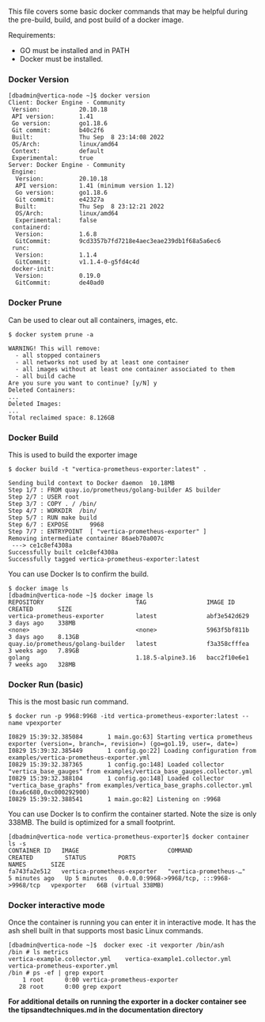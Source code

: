 This file covers some basic docker commands that may be helpful during the pre-build, build, and post build of a docker image.

Requirements:
- GO must be installed and in PATH
- Docker must be installed.

### Docker Version
```shell
[dbadmin@vertica-node ~]$ docker version
Client: Docker Engine - Community
 Version:           20.10.18
 API version:       1.41
 Go version:        go1.18.6
 Git commit:        b40c2f6
 Built:             Thu Sep  8 23:14:08 2022
 OS/Arch:           linux/amd64
 Context:           default
 Experimental:      true
Server: Docker Engine - Community
 Engine:
  Version:          20.10.18
  API version:      1.41 (minimum version 1.12)
  Go version:       go1.18.6
  Git commit:       e42327a
  Built:            Thu Sep  8 23:12:21 2022
  OS/Arch:          linux/amd64
  Experimental:     false
 containerd:
  Version:          1.6.8
  GitCommit:        9cd3357b7fd7218e4aec3eae239db1f68a5a6ec6
 runc:
  Version:          1.1.4
  GitCommit:        v1.1.4-0-g5fd4c4d
 docker-init:
  Version:          0.19.0
  GitCommit:        de40ad0
```
###  Docker Prune
Can be used to clear out all containers, images, etc. 
```shell
$ docker system prune -a

WARNING! This will remove:
  - all stopped containers
  - all networks not used by at least one container
  - all images without at least one container associated to them
  - all build cache
Are you sure you want to continue? [y/N] y
Deleted Containers:
...
Deleted Images:
...
Total reclaimed space: 8.126GB
```

### Docker Build 
This is used to build the exporter image

```shell
$ docker build -t "vertica-prometheus-exporter:latest" .

Sending build context to Docker daemon  10.18MB
Step 1/7 : FROM quay.io/prometheus/golang-builder AS builder
Step 2/7 : USER root
Step 3/7 : COPY . / /bin/
Step 4/7 : WORKDIR  /bin/
Step 5/7 : RUN make build
Step 6/7 : EXPOSE      9968
Step 7/7 : ENTRYPOINT  [ "vertica-prometheus-exporter" ]
Removing intermediate container 86aeb70a007c
 ---> ce1c8ef4308a
Successfully built ce1c8ef4308a
Successfully tagged vertica-prometheus-exporter:latest
```
You can use Docker ls to confirm the build.

```shell
$ docker image ls
[dbadmin@vertica-node ~]$ docker image ls
REPOSITORY                          TAG                 IMAGE ID       CREATED       SIZE
vertica-prometheus-exporter         latest              abf3e542d629   3 days ago    338MB
<none>                              <none>              5963f5bf811b   3 days ago    8.13GB
quay.io/prometheus/golang-builder   latest              f3a358cfffea   3 weeks ago   7.89GB
golang                              1.18.5-alpine3.16   bacc2f10e6e1   7 weeks ago   328MB
```

### Docker Run (basic)
This is the most basic run command. 
```shell
$ docker run -p 9968:9968 -itd vertica-prometheus-exporter:latest --name vpexporter 
```
```
I0829 15:39:32.385084       1 main.go:63] Starting vertica prometheus exporter (version=, branch=, revision=) (go=go1.19, user=, date=)
I0829 15:39:32.385449       1 config.go:22] Loading configuration from examples/vertica-prometheus-exporter.yml
I0829 15:39:32.387365       1 config.go:148] Loaded collector "vertica_base_gauges" from examples/vertica_base_gauges.collector.yml
I0829 15:39:32.388104       1 config.go:148] Loaded collector "vertica_base_graphs" from examples/vertica_base_graphs.collector.yml
(0xa6c680,0xc000292900)
I0829 15:39:32.388541       1 main.go:82] Listening on :9968
```
You can use Docker ls to confirm the container started. Note the size is only 338MB. The build is optimized for a small footprint.
```shell
[dbadmin@vertica-node vertica-prometheus-exporter]$ docker container ls -s
CONTAINER ID   IMAGE                         COMMAND                  CREATED         STATUS         PORTS                                       NAMES       SIZE
fa743fa2e512   vertica-prometheus-exporter   "vertica-prometheus-…"   5 minutes ago   Up 5 minutes   0.0.0.0:9968->9968/tcp, :::9968->9968/tcp   vpexporter   66B (virtual 338MB)
```

### Docker interactive mode
Once the container is running you can enter it in interactive mode. It has the ash shell built in that supports most basic Linux commands.
```shell
[dbadmin@vertica-node ~]$  docker exec -it vexporter /bin/ash
/bin # ls metrics
vertica-example.collector.yml    vertica-example1.collector.yml   vertica-prometheus-exporter.yml
/bin # ps -ef | grep export
    1 root      0:00 vertica-prometheus-exporter
   28 root      0:00 grep export
```

**For additional details on running the exporter in a docker container see the tipsandtechniques.md in the documentation directory**
